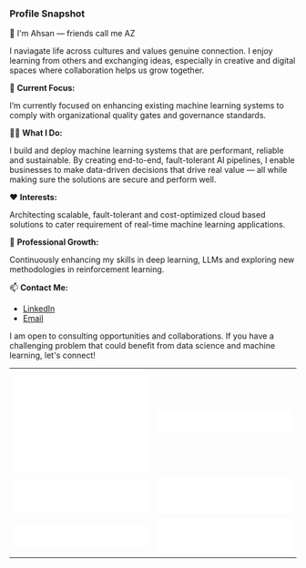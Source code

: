 ### Profile Snapshot

👋 I'm Ahsan — friends call me AZ

I naviagate life across cultures and values genuine connection. I enjoy learning from others and exchanging ideas, especially in creative and digital spaces where collaboration helps us grow together.

🔭 **Current Focus:** 

I’m currently focused on enhancing existing machine learning systems to comply with organizational quality gates and governance standards.

👨‍💻 **What I Do:**

I build and deploy machine learning systems that are performant, reliable and sustainable. By creating end-to-end, fault-tolerant AI pipelines, I enable businesses to make data-driven decisions that drive real value — all while making sure the solutions are secure and perform well.

❤️ **Interests:** 

Architecting scalable, fault-tolerant and cost-optimized cloud based solutions to cater requirement of real-time machine learning applications.

🌱 **Professional Growth:** 

Continuously enhancing my skills in deep learning, LLMs and exploring new methodologies in
reinforcement learning.

📫 **Contact Me:**
- [LinkedIn](https://www.linkedin.com/in/muhammad-ahsan/)
- [Email](mailto:muhammad.ahsan@gmail.com)

I am open to consulting opportunities and collaborations. If you have a challenging problem that could benefit from data
science and machine learning, let's connect!

<!DOCTYPE html>
<html lang="en">
<head>
    <meta charset="UTF-8">
    <meta name="viewport" content="width=device-width, initial-scale=1.0">
</head>
<body>
    <table>
        <tr>
            <td style="text-align: center;">
                <img src="/github-metrics.svg" alt="">
            </td>
            <td style="text-align: center;">
                <img src="/metrics.plugin.gists.svg" alt="">
            </td>
        </tr>
        <tr>
            <td style="text-align: center;">
                <img src="/metrics.plugin.languages.svg" alt="">
            </td>
            <td style="text-align: center;">
                <img src="metrics.plugin.languages.details.svg" alt="">
            </td>
        </tr>
        <tr>
            <td style="text-align: center;">
                <img src="metrics.plugin.topics.icons.svg" alt="">
            </td>
            <td style="text-align: center;">
                <img src="metrics.plugin.topics.svg" alt="">
            </td>
        </tr>
    </table>
</body>
</html>

